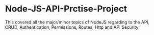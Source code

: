 # Node-JS-API-Prctise-Project
This covered all the major/minor topics of NodeJS regarding to the API, CRUD, Authentication, Permissions, Routes, Http and API Security
